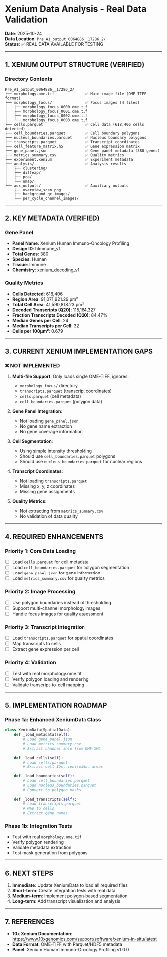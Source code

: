 # Xenium Data Analysis - Real Data Validation

**Date**: 2025-10-24  
**Data Location**: `Pre_A1_output_0064886__17286_2/`  
**Status**: ✅ REAL DATA AVAILABLE FOR TESTING

---

## 1. XENIUM OUTPUT STRUCTURE (VERIFIED)

### Directory Contents
```
Pre_A1_output_0064886__17286_2/
├── morphology.ome.tif              ✅ Main image file (OME-TIFF format)
├── morphology_focus/               ✅ Focus images (4 files)
│   ├── morphology_focus_0000.ome.tif
│   ├── morphology_focus_0001.ome.tif
│   ├── morphology_focus_0002.ome.tif
│   └── morphology_focus_0003.ome.tif
├── cells.parquet                   ✅ Cell data (618,406 cells detected)
├── cell_boundaries.parquet         ✅ Cell boundary polygons
├── nucleus_boundaries.parquet      ✅ Nucleus boundary polygons
├── transcripts.parquet             ✅ Transcript coordinates
├── cell_feature_matrix.h5          ✅ Gene expression matrix
├── gene_panel.json                 ✅ Gene panel metadata (380 genes)
├── metrics_summary.csv             ✅ Quality metrics
├── experiment.xenium               ✅ Experiment metadata
├── analysis/                       ✅ Analysis results
│   ├── clustering/
│   ├── diffexp/
│   ├── pca/
│   └── umap/
└── aux_outputs/                    ✅ Auxiliary outputs
    ├── overview_scan.png
    ├── background_qc_images/
    └── per_cycle_channel_images/
```

---

## 2. KEY METADATA (VERIFIED)

### Gene Panel
- **Panel Name**: Xenium Human Immuno-Oncology Profiling
- **Design ID**: hImmune_v1
- **Total Genes**: 380
- **Species**: Human
- **Tissue**: Immune
- **Chemistry**: xenium_decoding_v1

### Quality Metrics
- **Cells Detected**: 618,406
- **Region Area**: 91,071,921.29 µm²
- **Total Cell Area**: 41,590,818.23 µm²
- **Decoded Transcripts (Q20)**: 115,164,327
- **Fraction Transcripts Decoded (Q20)**: 84.47%
- **Median Genes per Cell**: 24
- **Median Transcripts per Cell**: 32
- **Cells per 100µm²**: 0.679

---

## 3. CURRENT XENIUM IMPLEMENTATION GAPS

### ❌ NOT IMPLEMENTED
1. **Multi-file Support**: Only loads single OME-TIFF, ignores:
   - `morphology_focus/` directory
   - `transcripts.parquet` (transcript coordinates)
   - `cells.parquet` (cell metadata)
   - `cell_boundaries.parquet` (polygon data)

2. **Gene Panel Integration**: 
   - Not loading `gene_panel.json`
   - No gene name extraction
   - No gene coverage information

3. **Cell Segmentation**:
   - Using simple intensity thresholding
   - Should use `cell_boundaries.parquet` polygons
   - Should use `nucleus_boundaries.parquet` for nuclear regions

4. **Transcript Coordinates**:
   - Not loading `transcripts.parquet`
   - Missing x, y, z coordinates
   - Missing gene assignments

5. **Quality Metrics**:
   - Not extracting from `metrics_summary.csv`
   - No validation of data quality

---

## 4. REQUIRED ENHANCEMENTS

### Priority 1: Core Data Loading
- [ ] Load `cells.parquet` for cell metadata
- [ ] Load `cell_boundaries.parquet` for polygon segmentation
- [ ] Load `gene_panel.json` for gene information
- [ ] Load `metrics_summary.csv` for quality metrics

### Priority 2: Image Processing
- [ ] Use polygon boundaries instead of thresholding
- [ ] Support multi-channel morphology images
- [ ] Handle focus images for quality assessment

### Priority 3: Transcript Integration
- [ ] Load `transcripts.parquet` for spatial coordinates
- [ ] Map transcripts to cells
- [ ] Extract gene expression per cell

### Priority 4: Validation
- [ ] Test with real morphology.ome.tif
- [ ] Verify polygon loading and rendering
- [ ] Validate transcript-to-cell mapping

---

## 5. IMPLEMENTATION ROADMAP

### Phase 1a: Enhanced XeniumData Class
```python
class XeniumData(SpatialData):
    def _load_metadata(self):
        # Load gene_panel.json
        # Load metrics_summary.csv
        # Extract channel info from OME-XML
        
    def _load_cells(self):
        # Load cells.parquet
        # Extract cell IDs, centroids, areas
        
    def _load_boundaries(self):
        # Load cell_boundaries.parquet
        # Load nucleus_boundaries.parquet
        # Convert to polygon masks
        
    def _load_transcripts(self):
        # Load transcripts.parquet
        # Map to cells
        # Extract gene names
```

### Phase 1b: Integration Tests
- Test with real `morphology.ome.tif`
- Verify polygon rendering
- Validate metadata extraction
- Test mask generation from polygons

---

## 6. NEXT STEPS

1. **Immediate**: Update XeniumData to load all required files
2. **Short-term**: Create integration tests with real data
3. **Medium-term**: Implement polygon-based segmentation
4. **Long-term**: Add transcript visualization and analysis

---

## 7. REFERENCES

- **10x Xenium Documentation**: https://www.10xgenomics.com/support/software/xenium-in-situ/latest
- **Data Format**: OME-TIFF with Parquet/HDF5 metadata
- **Panel**: Xenium Human Immuno-Oncology Profiling v1.0.0

